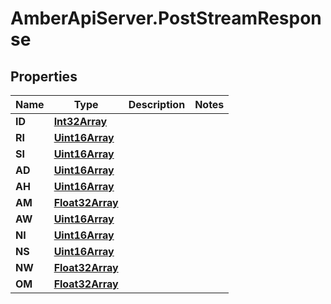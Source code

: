 # AmberApiServer.PostStreamResponse

## Properties
Name | Type | Description | Notes
------------ | ------------- | ------------- | -------------
**ID** | [**Int32Array**](Int32Array.md) |  | 
**RI** | [**Uint16Array**](Uint16Array.md) |  | 
**SI** | [**Uint16Array**](Uint16Array.md) |  | 
**AD** | [**Uint16Array**](Uint16Array.md) |  | 
**AH** | [**Uint16Array**](Uint16Array.md) |  | 
**AM** | [**Float32Array**](Float32Array.md) |  | 
**AW** | [**Uint16Array**](Uint16Array.md) |  | 
**NI** | [**Uint16Array**](Uint16Array.md) |  | 
**NS** | [**Uint16Array**](Uint16Array.md) |  | 
**NW** | [**Float32Array**](Float32Array.md) |  | 
**OM** | [**Float32Array**](Float32Array.md) |  | 
